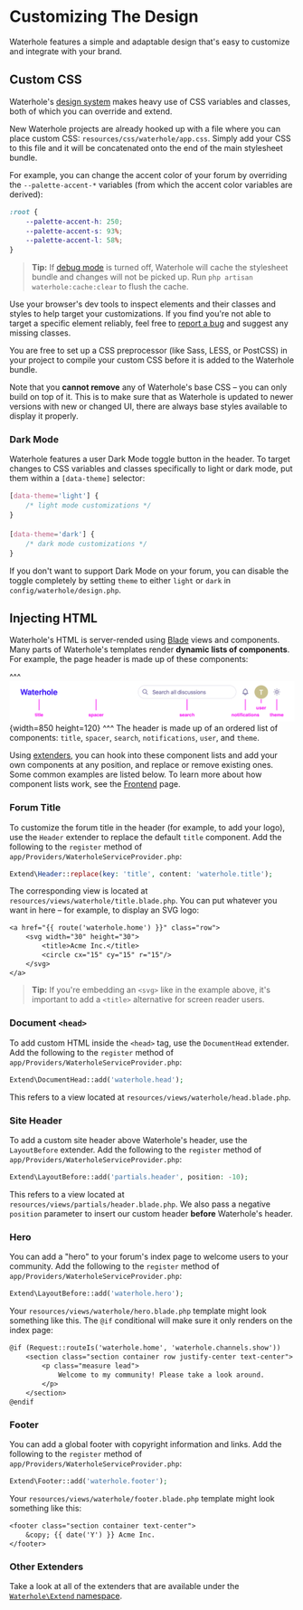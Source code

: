 # Customizing The Design

Waterhole features a simple and adaptable design that's easy to customize and integrate with your brand.

## Custom CSS

Waterhole's [design system](./design/overview.md) makes heavy use of CSS variables and classes, both of which you can override and extend.

New Waterhole projects are already hooked up with a file where you can place custom CSS: `resources/css/waterhole/app.css`. Simply add your CSS to this file and it will be concatenated onto the end of the main stylesheet bundle.

For example, you can change the accent color of your forum by overriding the `--palette-accent-*` variables (from which the accent color variables are derived):

```css
:root {
    --palette-accent-h: 250;
    --palette-accent-s: 93%;
    --palette-accent-l: 58%;
}
```

> **Tip:** If [debug mode](./configuration.md#debug-mode) is turned off, Waterhole will cache the stylesheet bundle and changes will not be picked up. Run `php artisan waterhole:cache:clear` to flush the cache.

Use your browser's dev tools to inspect elements and their classes and styles to help target your customizations. If you find you're not able to target a specific element reliably, feel free to [report a bug](https://github.com/waterholeforum/core/issues/new) and suggest any missing classes.

You are free to set up a CSS preprocessor (like Sass, LESS, or PostCSS) in your project to compile your custom CSS before it is added to the Waterhole bundle.

Note that you **cannot remove** any of Waterhole's base CSS – you can only build on top of it. This is to make sure that as Waterhole is updated to newer versions with new or changed UI, there are always base styles available to display it properly.

### Dark Mode

Waterhole features a user Dark Mode toggle button in the header. To target changes to CSS variables and classes specifically to light or dark mode, put them within a `[data-theme]` selector:

```css
[data-theme='light'] {
    /* light mode customizations */
}

[data-theme='dark'] {
    /* dark mode customizations */
}
```

If you don't want to support Dark Mode on your forum, you can disable the toggle completely by setting `theme` to either `light` or `dark` in `config/waterhole/design.php`.

## Injecting HTML

Waterhole's HTML is server-rended using [Blade](https://laravel.com/docs/10.x/blade) views and components. Many parts of Waterhole's templates render **dynamic lists of components**. For example, the page header is made up of these components:

^^^
![](images/component-list-example.png){width=850 height=120}
^^^ The header is made up of an ordered list of components: `title`, `spacer`, `search`, `notifications`, `user`, and `theme`.

Using [extenders](./extending.md#extenders), you can hook into these component lists and add your own components at any position, and replace or remove existing ones. Some common examples are listed below. To learn more about how component lists work, see the [Frontend](./frontend.md#component-lists) page.

### Forum Title

To customize the forum title in the header (for example, to add your logo), use the `Header` extender to replace the default `title` component. Add the following to the `register` method of `app/Providers/WaterholeServiceProvider.php`:

```php
Extend\Header::replace(key: 'title', content: 'waterhole.title');
```

The corresponding view is located at `resources/views/waterhole/title.blade.php`. You can put whatever you want in here – for example, to display an SVG logo:

```blade
<a href="{{ route('waterhole.home') }}" class="row">
    <svg width="30" height="30">
        <title>Acme Inc.</title>
        <circle cx="15" cy="15" r="15"/>
    </svg>
</a>
```

> **Tip:** If you're embedding an `<svg>` like in the example above, it's important to add a `<title>` alternative for screen reader users.

### Document `<head>`

To add custom HTML inside the `<head>` tag, use the `DocumentHead` extender. Add the following to the `register` method of `app/Providers/WaterholeServiceProvider.php`:

```php
Extend\DocumentHead::add('waterhole.head');
```

This refers to a view located at `resources/views/waterhole/head.blade.php`.

### Site Header

To add a custom site header above Waterhole's header, use the `LayoutBefore` extender. Add the following to the `register` method of `app/Providers/WaterholeServiceProvider.php`:

```php
Extend\LayoutBefore::add('partials.header', position: -10);
```

This refers to a view located at `resources/views/partials/header.blade.php`. We also pass a negative `position` parameter to insert our custom header **before** Waterhole's header.

### Hero

You can add a "hero" to your forum's index page to welcome users to your community. Add the following to the `register` method of `app/Providers/WaterholeServiceProvider.php`:

```php
Extend\LayoutBefore::add('waterhole.hero');
```

Your `resources/views/waterhole/hero.blade.php` template might look something like this. The `@if` conditional will make sure it only renders on the index page:

```blade
@if (Request::routeIs('waterhole.home', 'waterhole.channels.show'))
    <section class="section container row justify-center text-center">
        <p class="measure lead">
            Welcome to my community! Please take a look around.
        </p>
    </section>
@endif
```

### Footer

You can add a global footer with copyright information and links. Add the following to the `register` method of `app/Providers/WaterholeServiceProvider.php`:

```php
Extend\Footer::add('waterhole.footer');
```

Your `resources/views/waterhole/footer.blade.php` template might look something like this:

```blade
<footer class="section container text-center">
    &copy; {{ date('Y') }} Acme Inc.
</footer>
```

### Other Extenders

Take a look at all of the extenders that are available under the [`Waterhole\Extend` namespace](reference://Waterhole/Extend.html).
